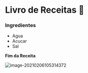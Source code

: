 # Livro de Receitas  :chicken:



### Ingredientes

- Agua
- Acucar
- Sal

**Fim da Receita**





![image-20210206105314372](C:\Users\Denise\AppData\Roaming\Typora\typora-user-images\image-20210206105314372.png)

